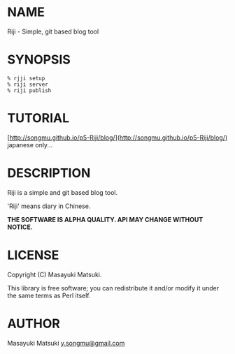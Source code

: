 # NAME

Riji - Simple, git based blog tool

# SYNOPSIS

    % rjji setup
    % riji server
    % riji publish

# TUTORIAL

[http://songmu.github.io/p5-Riji/blog/](http://songmu.github.io/p5-Riji/blog/) japanese only...

# DESCRIPTION

Riji is a simple and git based blog tool.

'Riji' means diary in Chinese.

__THE SOFTWARE IS ALPHA QUALITY. API MAY CHANGE WITHOUT NOTICE.__

# LICENSE

Copyright (C) Masayuki Matsuki.

This library is free software; you can redistribute it and/or modify
it under the same terms as Perl itself.

# AUTHOR

Masayuki Matsuki <y.songmu@gmail.com>
